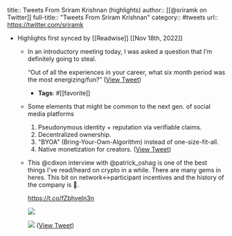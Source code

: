 title:: Tweets From Sriram Krishnan (highlights)
author:: [[@sriramk on Twitter]]
full-title:: "Tweets From Sriram Krishnan"
category:: #tweets
url:: https://twitter.com/sriramk

- Highlights first synced by [[Readwise]] [[Nov 18th, 2022]]
	- In an introductory meeting today, I was asked a question that I’m definitely going to steal.
	  
	   “Out of all the experiences in your career, what six month period was the most energizing/fun?” ([View Tweet](https://twitter.com/search?q=In%20an%20introductory%20meeting%20today%2C%20I%20was%20asked%20a%20question%20that%20I%E2%80%99m%20definitely%20going%20to%20steal.%20%20%20%E2%80%9COut%20of%20all%20the%20experiences%20in%20your%20career%2C%20what%20six%20month%20period%20was%20the%20most%20energizing/fun%3F%E2%80%9D%20%28from%3A%40sriramk%29))
		- **Tags**: #[[favorite]]
	- Some elements that might be common to the next gen. of social media platforms
	  
	  1. Pseudonymous identity + reputation via verifiable claims.
	  2. Decentralized ownership.
	  3. "BYOA" (Bring-Your-Own-Algorithm) instead of one-size-fit-all.
	  4. Native monetization for creators. ([View Tweet](https://twitter.com/sriramk/status/1394038731414249472))
	- This @cdixon interview with @patrick_oshag is one of the best things I've read/heard on crypto in a while. There are many gems in heres. This bit on network<->participant incentives and the history of the company is 💯.
	  
	  https://t.co/fZbhveIn3n 
	  
	  ![](https://pbs.twimg.com/media/E2mk5MqVUAQccRf.jpg) 
	  
	  ![](https://pbs.twimg.com/media/E2mk5MqVIAE-oYz.jpg) ([View Tweet](https://twitter.com/sriramk/status/1398832779845009408))